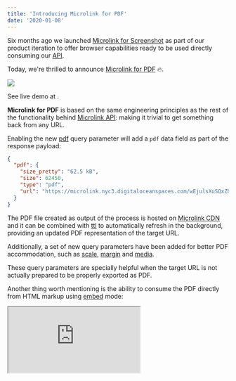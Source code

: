 ```yaml
---
title: 'Introducing Microlink for PDF'
date: '2020-01-08'
---
```


Six months ago we launched [Microlink for Screenshot](https://www.producthunt.com/posts/microlink-screenshot) as part of our product iteration to offer browser capabilities ready to be used directly consuming our [API](/docs/api/getting-started/overview).

Today, we're thrilled to announce [Microlink for PDF](/pdf) 🔥.

[![](https://i.imgur.com/owPghHJ.png)](/pdf)

<Figcaption>See live demo at <Link href='/pdf' children='microlink.io/pdf' />.</Figcaption>

**Microlink for PDF**  is based on the same engineering principles as the rest of the functionality behind [Microlink API](/docs/api/getting-started/overview): making it trivial to get something back from any URL.

Enabling the new [pdf](/docs/api/parameters/pdf) query parameter will add a `pdf` data field as part of the response payload:

```json
{
  "pdf": {
    "size_pretty": "62.5 kB",
    "size": 62450,
    "type": "pdf",
    "url": "https://microlink.nyc3.digitaloceanspaces.com/wEjulsXuSQxZhZcm5BKmUoiyDcc_"
  }
}
```

The PDF file created as output of the process is hosted on [Microlink CDN](/blog/edge-cdn/) and it can be combined with [ttl](/docs/api/parameters/ttl) to automatically refresh in the background, providing an updated PDF representation of the target URL.

Additionally, a set of new query parameters have been added for better PDF accommodation, such as [scale](/docs/api/parameters/pdf/scale), [margin](/docs/api/parameters/pdf/margin) and [media](/docs/api/parameters/pdf/media).

These query parameters are specially helpful when the target URL is not actually prepared to be properly exported as PDF.

Another thing worth mentioning is the ability to consume the PDF directly from HTML markup using [embed](/docs/api/parameters/embed) mode:

<Iframe src='https://api.microlink.io/?url=https://basecamp.com/shapeup/0.3-chapter-01&pdf&embed=pdf.url' />

```html
<iframe frameborder='0'	target='_parent' src='https://api.microlink.io/?url=https://basecamp.com/shapeup/0.3-chapter-01&pdf&embed=pdf.url'
></iframe>
```

Also as a `button`

<Container textAlign='center'>
  <a href="https://api.microlink.io/?url=https://basecamp.com/shapeup/0.3-chapter-01&pdf&embed=pdf.url">
    <Button bg='black' color='white'>Download File</Button>
  </a>
</Container>

```html
<a href="https://api.microlink.io/?url=https://basecamp.com/shapeup/0.3-chapter-01&pdf&embed=pdf.url">
	<button>Download File</button>
</a>
```

This way, the PDF file will be created on the fly, making it a *backendless* solution: just HTML.
